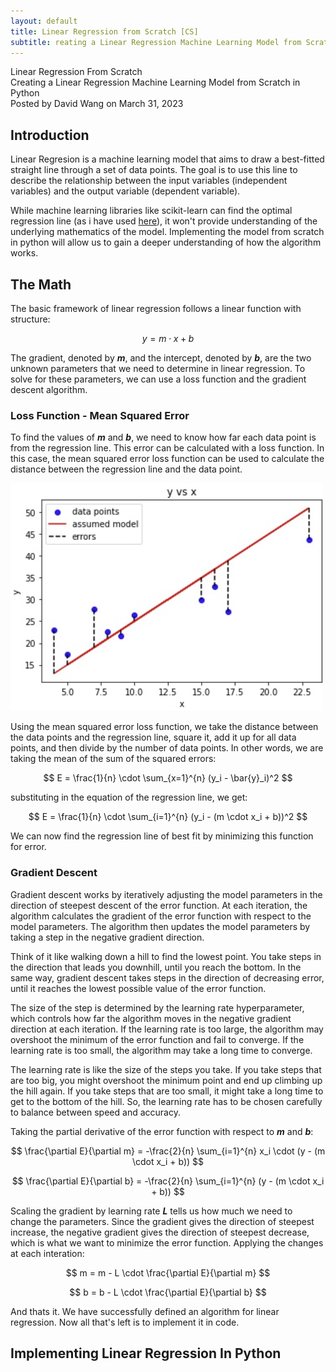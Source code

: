 ```yaml
---
layout: default
title: Linear Regression from Scratch [CS]
subtitle: reating a Linear Regression Machine Learning Model from Scratch in Python
---
```


<script type="text/javascript" async src='https://cdnjs.cloudflare.com/ajax/libs/mathjax/2.7.2/MathJax.js?config=TeX-MML-AM_CHTML'></script>

<script type="text/x-mathjax-config">
  MathJax.Hub.Config({ TeX: { extensions: ["color.js"] }});
</script>

<div markdown="1" class="container">

<div class="postTitle"> Linear Regression From Scratch </div>
<div class="desc"> Creating a Linear Regression Machine Learning Model from Scratch in Python </div>
<div class="postDate"> Posted by David Wang on March 31, 2023 </div>

## Introduction

Linear Regresion is a machine learning model that aims to draw a best-fitted straight line through a set of data points. The goal is to use this line to describe the relationship between the input variables (independent variables) and the output variable (dependent variable). 

While machine learning libraries like scikit-learn can find the optimal regression line (as i have used [here](https://github.com/davidw102403/linear_regression_scikit)), it won't provide understanding of the underlying mathematics of the model. Implementing the model from scratch in python will allow us to gain a deeper understanding of how the algorithm works. 

## The Math

The basic framework of linear regression follows a linear function with structure:

$$
y = m \cdot x + b
$$

The gradient, denoted by __*m*__, and the intercept, denoted by __*b*__, are the two unknown parameters that we need to determine in linear regression. To solve for these parameters, we can use a loss function and the gradient descent algorithm.

### Loss Function - Mean Squared Error

To find the values of __*m*__ and __*b*__, we need to know how far each data point is from the regression line. This error can be calculated with a loss function. In this case, the mean squared error loss function can be used to calculate the distance between the regression line and the data point.

![Alt text](../images/error.png)

Using the mean squared error loss function, we take the distance between the data points and the regression line, square it, add it up for all data points, and then divide by the number of data points. In other words, we are taking the mean of the sum of the squared errors: 

$$
E = \frac{1}{n} \cdot \sum_{x=1}^{n} (y_i - \bar{y}_i)^2
$$

substituting in the equation of the regression line, we get:

$$
E = \frac{1}{n} \cdot \sum_{i=1}^{n} (y_i - (m \cdot x_i + b))^2
$$

We can now find the regression line of best fit by minimizing this function for error.

### Gradient Descent 

Gradient descent works by iteratively adjusting the model parameters in the direction of steepest descent of the error function. At each iteration, the algorithm calculates the gradient of the error function with respect to the model parameters. The algorithm then updates the model parameters by taking a step in the negative gradient direction.

Think of it like walking down a hill to find the lowest point. You take steps in the direction that leads you downhill, until you reach the bottom. In the same way, gradient descent takes steps in the direction of decreasing error, until it reaches the lowest possible value of the error function.

The size of the step is determined by the learning rate hyperparameter, which controls how far the algorithm moves in the negative gradient direction at each iteration. If the learning rate is too large, the algorithm may overshoot the minimum of the error function and fail to converge. If the learning rate is too small, the algorithm may take a long time to converge.

The learning rate is like the size of the steps you take. If you take steps that are too big, you might overshoot the minimum point and end up climbing up the hill again. If you take steps that are too small, it might take a long time to get to the bottom of the hill. So, the learning rate has to be chosen carefully to balance between speed and accuracy.

Taking the partial derivative of the error function with respect to __*m*__ and __*b*__: 

$$ 
\frac{\partial E}{\partial m} = -\frac{2}{n} \sum_{i=1}^{n} x_i \cdot (y - (m \cdot x_i + b))
$$

$$ 
\frac{\partial E}{\partial b} = -\frac{2}{n} \sum_{i=1}^{n} (y - (m \cdot x_i + b))
$$

Scaling the gradient by learning rate __*L*__ tells us how much we need to change the parameters. Since the gradient gives the direction of steepest increase, the negative gradient gives the direction of steepest decrease, which is what we want to minimize the error function. Applying the changes at each interation: 

$$
m = m - L \cdot \frac{\partial E}{\partial m}
$$

$$
b = b - L \cdot \frac{\partial E}{\partial b}
$$

And thats it. We have successfully defined an algorithm for linear regression. Now all that's left is to implement it in code. 

## Implementing Linear Regression In Python









